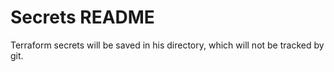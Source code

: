 # Secrets README

Terraform secrets will be saved in his directory, which will not be tracked by git.